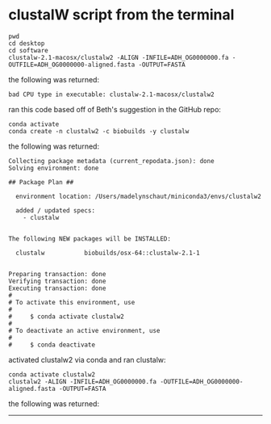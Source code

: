 # clustalW script from the terminal
```
pwd
cd desktop
cd software
clustalw-2.1-macosx/clustalw2 -ALIGN -INFILE=ADH_OG0000000.fa -OUTFILE=ADH_OG0000000-aligned.fasta -OUTPUT=FASTA
```

the following was returned:
```
bad CPU type in executable: clustalw-2.1-macosx/clustalw2
```

ran this code based off of Beth's suggestion in the GitHub repo:
```
conda activate
conda create -n clustalw2 -c biobuilds -y clustalw
```

the following was returned:
```
Collecting package metadata (current_repodata.json): done
Solving environment: done

## Package Plan ##

  environment location: /Users/madelynschaut/miniconda3/envs/clustalw2

  added / updated specs:
    - clustalw


The following NEW packages will be INSTALLED:

  clustalw           biobuilds/osx-64::clustalw-2.1-1


Preparing transaction: done
Verifying transaction: done
Executing transaction: done
#
# To activate this environment, use
#
#     $ conda activate clustalw2
#
# To deactivate an active environment, use
#
#     $ conda deactivate
```

activated clustalw2 via conda and ran clustalw:
```
conda activate clustalw2
clustalw2 -ALIGN -INFILE=ADH_OG0000000.fa -OUTFILE=ADH_OG0000000-aligned.fasta -OUTPUT=FASTA
```

the following was returned:
***